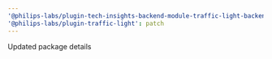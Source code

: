 ```yaml
---
'@philips-labs/plugin-tech-insights-backend-module-traffic-light-backend-module': patch
'@philips-labs/plugin-traffic-light': patch
---
```


Updated package details
